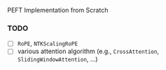 PEFT Implementation from Scratch

### TODO

- [ ] `RoPE`, `NTKScalingRoPE`
- [ ] various attention algorithm (e.g., `CrossAttention`, `SlidingWindowAttention`, ...)